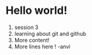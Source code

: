 # Hello world!

1. session 3
2. learning about git and github
3. More content!
5. More lines here ! -anvi
